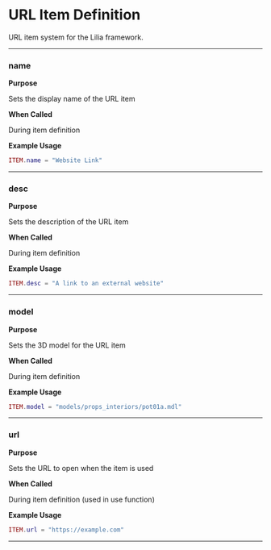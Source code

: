 # URL Item Definition

URL item system for the Lilia framework.

---

### name

**Purpose**

Sets the display name of the URL item

**When Called**

During item definition

**Example Usage**

```lua
ITEM.name = "Website Link"
```

---

### desc

**Purpose**

Sets the description of the URL item

**When Called**

During item definition

**Example Usage**

```lua
ITEM.desc = "A link to an external website"
```

---

### model

**Purpose**

Sets the 3D model for the URL item

**When Called**

During item definition

**Example Usage**

```lua
ITEM.model = "models/props_interiors/pot01a.mdl"
```

---

### url

**Purpose**

Sets the URL to open when the item is used

**When Called**

During item definition (used in use function)

**Example Usage**

```lua
ITEM.url = "https://example.com"
```

---

